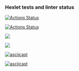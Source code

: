 ### Hexlet tests and linter status
[![Actions Status](https://github.com/Leonidryb/frontend-project-lvl1/workflows/hexlet-check/badge.svg?branch=)](https://github.com/Leonidryb/frontend-project-lvl1/actions?query=branch:)

[![Actions Status](https://github.com/Leonidryb/frontend-project-lvl1/actions/workflows/linter-check.yml/badge.svg)](https://github.com/Leonidryb/frontend-project-lvl1/actions/workflows/linter-check.yml?query=branch%3A)

<a href="https://codeclimate.com/github/codeclimate/codeclimate/maintainability"><img src="https://api.codeclimate.com/v1/badges/a99a88d28ad37a79dbf6/maintainability" /></a>

<a href="https://codeclimate.com/github/codeclimate/codeclimate/test_coverage"><img src="https://api.codeclimate.com/v1/badges/a99a88d28ad37a79dbf6/test_coverage" /></a>

[![asciicast](https://asciinema.org/a/wzHqfQsImr4kahkFcMWXUyoJD.png)](https://asciinema.org/a/wzHqfQsImr4kahkFcMWXUyoJD)

[![asciicast](https://asciinema.org/a/QFSn88sumd2cbBj2huxZEkMjP.png)](https://asciinema.org/a/QFSn88sumd2cbBj2huxZEkMjP)